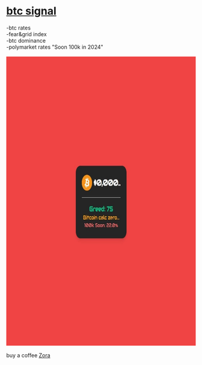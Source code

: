 #  <a href="https://artvandalism.github.io/btcsignal/" target="_blank">btc signal</a>

-btc rates<br>
-fear&grid index<br>
-btc dominance<br>
-polymarket rates "Soon 100k in 2024"<br>
 <br>
 <img src="red.jpg" alt="widget example" width="768" height="768">
 <br>

buy a coffee <a href="https://zora.co/collect/zora:0x31add21fa83e34a04d6c3ad2459f9c59252014a1/1" target="_blank">Zora</a>
